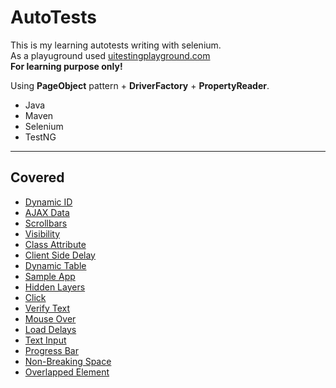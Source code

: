 # AutoTests
This is my learning autotests writing with selenium.<br> 
As a playuground used [uitestingplayground.com](http://uitestingplayground.com)<br>
**For learning purpose only!**

Using **PageObject** pattern + **DriverFactory** + **PropertyReader**.

* Java
* Maven
* Selenium
* TestNG
____________
## Covered
+ [Dynamic ID](http://uitestingplayground.com/dynamicid)
+ [AJAX Data](http://uitestingplayground.com/ajax)
+ [Scrollbars](http://uitestingplayground.com/scrollbars)
+ [Visibility](http://uitestingplayground.com/visibility)
+ [Class Attribute](http://uitestingplayground.com/classattr)
+ [Client Side Delay](http://uitestingplayground.com/clientdelay)
+ [Dynamic Table](http://uitestingplayground.com/dynamictable)
+ [Sample App](http://uitestingplayground.com/sampleapp)
+ [Hidden Layers](http://uitestingplayground.com/hiddenlayers)
+ [Click](http://uitestingplayground.com/click)
+ [Verify Text](http://uitestingplayground.com/verifytext)
+ [Mouse Over](http://uitestingplayground.com/mouseover)
+ [Load Delays](http://uitestingplayground.com/loaddelay)
+ [Text Input](http://uitestingplayground.com/textinput)
+ [Progress Bar](http://uitestingplayground.com/progressbar)
+ [Non-Breaking Space](http://uitestingplayground.com/nbsp)
+ [Overlapped Element](http://uitestingplayground.com/overlapped)
